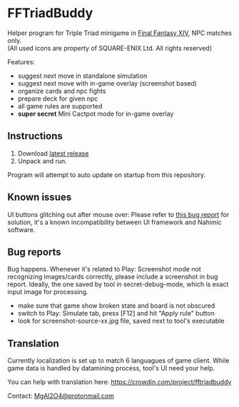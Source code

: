 # FFTriadBuddy
Helper program for Triple Triad minigame in [Final Fantasy XIV](https://www.finalfantasyxiv.com/), NPC matches only.  
(All used icons are property of SQUARE-ENIX Ltd. All rights reserved)

Features:

* suggest next move in standalone simulation
* suggest next move with in-game overlay (screenshot based)
* organize cards and npc fights
* prepare deck for given npc
* all game rules are supported
* **super secret** Mini Cactpot mode for in-game overlay

## Instructions
1. Download [latest release](https://github.com/MgAl2O4/FFTriadBuddy/releases/latest)
2. Unpack and run. 

Program will attempt to auto update on startup from this repository.

## Known issues

UI buttons glitching out after mouse over:
Please refer to [this bug report](https://github.com/MgAl2O4/FFTriadBuddy/issues/53#issuecomment-879286853) for solution, it's a known incompatibility between UI framework and Nahimic software.


## Bug reports

Bug happens. Whenever it's related to Play: Screenshot mode not recognizing images/cards correctly, please include a screenshot in bug report. Ideally, the one saved by tool in secret-debug-mode, which is exact input image for processing.
* make sure that game show broken state and board is not obscured
* switch to Play: Simulate tab, press [F12] and hit "Apply rule" button
* look for screenshot-source-xx.jpg file, saved next to tool's executable

## Translation

Currently localization is set up to match 6 languagues of game client. While game data is handled by datamining process, tool's UI need your help. 

You can help with translation here: https://crowdin.com/project/fftriadbuddy


Contact: MgAl2O4@protonmail.com
